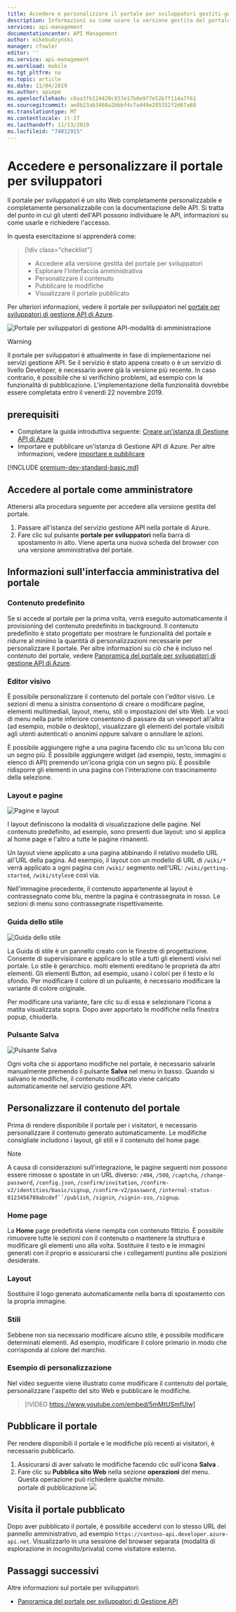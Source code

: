 ```yaml
---
title: Accedere e personalizzare il portale per sviluppatori gestiti-gestione API di Azure | Microsoft Docs
description: Informazioni su come usare la versione gestita del portale per sviluppatori in gestione API.
services: api-management
documentationcenter: API Management
author: mikebudzynski
manager: cfowler
editor: ''
ms.service: api-management
ms.workload: mobile
ms.tgt_pltfrm: na
ms.topic: article
ms.date: 11/04/2019
ms.author: apimpm
ms.openlocfilehash: c8aa3fb124420c933e17b0e9f7e52b7f114a7f61
ms.sourcegitcommit: ae8b23ab3488a2bbbf4c7ad49e285352f2d67a68
ms.translationtype: MT
ms.contentlocale: it-IT
ms.lasthandoff: 11/13/2019
ms.locfileid: "74012915"
---
```

# <a name="access-and-customize-developer-portal"></a>Accedere e personalizzare il portale per sviluppatori

Il portale per sviluppatori è un sito Web completamente personalizzabile e completamente personalizzabile con la documentazione delle API. Si tratta del punto in cui gli utenti dell'API possono individuare le API, informazioni su come usarle e richiedere l'accesso.

In questa esercitazione si apprenderà come:

> [!div class="checklist"]
> * Accedere alla versione gestita del portale per sviluppatori
> * Esplorare l'interfaccia amministrativa
> * Personalizzare il contenuto
> * Pubblicare le modifiche
> * Visualizzare il portale pubblicato

Per ulteriori informazioni, vedere il portale per sviluppatori nel [portale per sviluppatori di gestione API di Azure](api-management-howto-developer-portal.md).

![Portale per sviluppatori di gestione API-modalità di amministrazione](media/api-management-howto-developer-portal-customize/cover.png)

> [!WARNING]
> Il portale per sviluppatori è attualmente in fase di implementazione nei servizi gestione API.
> Se il servizio è stato appena creato o è un servizio di livello Developer, è necessario avere già la versione più recente. In caso contrario, è possibile che si verifichino problemi, ad esempio con la funzionalità di pubblicazione. L'implementazione della funzionalità dovrebbe essere completata entro il venerdì 22 novembre 2019. 

## <a name="prerequisites"></a>prerequisiti

- Completare la guida introduttiva seguente: [Creare un'istanza di Gestione API di Azure](get-started-create-service-instance.md)
- Importare e pubblicare un'istanza di Gestione API di Azure. Per altre informazioni, vedere [importare e pubblicare](import-and-publish.md)

[!INCLUDE [premium-dev-standard-basic.md](../../includes/api-management-availability-premium-dev-standard-basic.md)]

## <a name="access-the-portal-as-an-administrator"></a>Accedere al portale come amministratore

Attenersi alla procedura seguente per accedere alla versione gestita del portale.

1. Passare all'istanza del servizio gestione API nella portale di Azure.
1. Fare clic sul pulsante **portale per sviluppatori** nella barra di spostamento in alto. Viene aperta una nuova scheda del browser con una versione amministrativa del portale.

## <a name="understand-the-portals-administrative-interface"></a>Informazioni sull'interfaccia amministrativa del portale

### <a name="default-content"></a>Contenuto predefinito 

Se si accede al portale per la prima volta, verrà eseguito automaticamente il provisioning del contenuto predefinito in background. Il contenuto predefinito è stato progettato per mostrare le funzionalità del portale e ridurre al minimo la quantità di personalizzazioni necessarie per personalizzare il portale. Per altre informazioni su ciò che è incluso nel contenuto del portale, vedere [Panoramica del portale per sviluppatori di gestione API di Azure](api-management-howto-developer-portal.md).

### <a name="visual-editor"></a>Editor visivo

È possibile personalizzare il contenuto del portale con l'editor visivo. Le sezioni di menu a sinistra consentono di creare o modificare pagine, elementi multimediali, layout, menu, stili o impostazioni del sito Web. Le voci di menu nella parte inferiore consentono di passare da un viewport all'altra (ad esempio, mobile o desktop), visualizzare gli elementi del portale visibili agli utenti autenticati o anonimi oppure salvare o annullare le azioni.

È possibile aggiungere righe a una pagina facendo clic su un'icona blu con un segno più. È possibile aggiungere widget (ad esempio, testo, immagini o elenco di API) premendo un'icona grigia con un segno più. È possibile ridisporre gli elementi in una pagina con l'interazione con trascinamento della selezione. 

### <a name="layouts-and-pages"></a>Layout e pagine

![Pagine e layout](media/api-management-howto-developer-portal-customize/pages-layouts.png)

I layout definiscono la modalità di visualizzazione delle pagine. Nel contenuto predefinito, ad esempio, sono presenti due layout: uno si applica al home page e l'altro a tutte le pagine rimanenti.

Un layout viene applicato a una pagina abbinando il relativo modello URL all'URL della pagina. Ad esempio, il layout con un modello di URL di `/wiki/*` verrà applicato a ogni pagina con `/wiki/` segmento nell'URL: `/wiki/getting-started`, `/wiki/styles`e così via.

Nell'immagine precedente, il contenuto appartenente al layout è contrassegnato come blu, mentre la pagina è contrassegnata in rosso. Le sezioni di menu sono contrassegnate rispettivamente.

### <a name="styling-guide"></a>Guida dello stile

![Guida dello stile](media/api-management-howto-developer-portal-customize/styling-guide.png)

La Guida di stile è un pannello creato con le finestre di progettazione. Consente di supervisionare e applicare lo stile a tutti gli elementi visivi nel portale. Lo stile è gerarchico. molti elementi ereditano le proprietà da altri elementi. Gli elementi Button, ad esempio, usano i colori per il testo e lo sfondo. Per modificare il colore di un pulsante, è necessario modificare la variante di colore originale.

Per modificare una variante, fare clic su di essa e selezionare l'icona a matita visualizzata sopra. Dopo aver apportato le modifiche nella finestra popup, chiuderla.

### <a name="save-button"></a>Pulsante Salva

![Pulsante Salva](media/api-management-howto-developer-portal-customize/save-button.png)

Ogni volta che si apportano modifiche nel portale, è necessario salvarle manualmente premendo il pulsante **Salva** nel menu in basso. Quando si salvano le modifiche, il contenuto modificato viene caricato automaticamente nel servizio gestione API.

## <a name="customize-the-portals-content"></a>Personalizzare il contenuto del portale

Prima di rendere disponibile il portale per i visitatori, è necessario personalizzare il contenuto generato automaticamente. Le modifiche consigliate includono i layout, gli stili e il contenuto del home page.

> [!NOTE]
> A causa di considerazioni sull'integrazione, le pagine seguenti non possono essere rimosse o spostate in un URL diverso: `/404`, `/500`, `/captcha`, `/change-password`, `/config.json`, `/confirm/invitation`, `/confirm-v2/identities/basic/signup`, `/confirm-v2/password`, `/internal-status-0123456789abcdef``/publish`, `/signin`, `/signin-sso`, `/signup`.

### <a name="home-page"></a>Home page

La **Home** page predefinita viene riempita con contenuto fittizio. È possibile rimuovere tutte le sezioni con il contenuto o mantenere la struttura e modificare gli elementi uno alla volta. Sostituire il testo e le immagini generati con il proprio e assicurarsi che i collegamenti puntino alle posizioni desiderate.

### <a name="layouts"></a>Layout

Sostituire il logo generato automaticamente nella barra di spostamento con la propria immagine.

### <a name="styling"></a>Stili

Sebbene non sia necessario modificare alcuno stile, è possibile modificare determinati elementi. Ad esempio, modificare il colore primario in modo che corrisponda al colore del marchio.

### <a name="customization-example"></a>Esempio di personalizzazione

Nel video seguente viene illustrato come modificare il contenuto del portale, personalizzare l'aspetto del sito Web e pubblicare le modifiche.

> [!VIDEO https://www.youtube.com/embed/5mMtUSmfUlw]

## <a name="publish-the-portal"></a>Pubblicare il portale

Per rendere disponibili il portale e le modifiche più recenti ai visitatori, è necessario pubblicarlo.

1. Assicurarsi di aver salvato le modifiche facendo clic sull'icona **Salva** .
1. Fare clic su **Pubblica sito Web** nella sezione **operazioni** del menu. Questa operazione può richiedere qualche minuto.  
    portale di pubblicazione ![](media/api-management-howto-developer-portal-customize/publish-portal.png)

## <a name="visit-the-published-portal"></a>Visita il portale pubblicato

Dopo aver pubblicato il portale, è possibile accedervi con lo stesso URL del pannello amministrativo, ad esempio `https://contoso-api.developer.azure-api.net`. Visualizzarlo in una sessione del browser separata (modalità di esplorazione in incognito/privata) come visitatore esterno.

## <a name="next-steps"></a>Passaggi successivi

Altre informazioni sul portale per sviluppatori:

- [Panoramica del portale per sviluppatori di Gestione API](api-management-howto-developer-portal.md)
